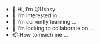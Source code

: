 - 👋 Hi, I’m @Ushsy
- 👀 I’m interested in ...
- 🌱 I’m currently learning ...
- 💞️ I’m looking to collaborate on ...
- 📫 How to reach me ...

<!---
Ushsy/Ushsy is a ✨ special ✨ repository because its `README.md` (this file) appears on your GitHub profile.
You can click the Preview link to take a look at your changes.
--->
